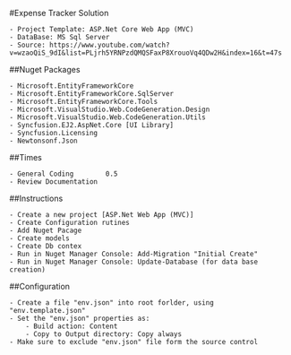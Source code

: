 ﻿#Expense Tracker Solution

	- Project Template: ASP.Net Core Web App (MVC)
	- DataBase: MS Sql Server
	- Source: https://www.youtube.com/watch?v=wzaoQiS_9dI&list=PLjrh5YRNPzdQMQSFaxP8XrouoVq4QDw2H&index=16&t=47s


##Nuget Packages

	- Microsoft.EntityFrameworkCore
	- Microsoft.EntityFrameworkCore.SqlServer
	- Microsoft.EntityFrameworkCore.Tools
	- Microsoft.VisualStudio.Web.CodeGeneration.Design
	- Microsoft.VisualStudio.Web.CodeGeneration.Utils
	- Syncfusion.EJ2.AspNet.Core [UI Library]
	- Syncfusion.Licensing
	- Newtonsonf.Json


##Times

	- General Coding		0.5	
	- Review Documentation		

##Instructions

	- Create a new project [ASP.Net Web App (MVC)]
	- Create Configuration rutines
	- Add Nuget Pacage
	- Create models
	- Create Db contex
	- Run in Nuget Manager Console: Add-Migration "Initial Create"
	- Run in Nuget Manager Console: Update-Database (for data base creation)

##Configuration

	- Create a file "env.json" into root forlder, using "env.template.json"
	- Set the "env.json" properties as:
		- Build action: Content
		- Copy to Output directory: Copy always
	- Make sure to exclude "env.json" file form the source control
